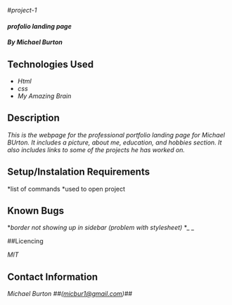 #_project-1_

#### _profolio landing page_

##### By _**Michael Burton**_

## Technologies Used

* _Html_
* _css_
* _My Amazing Brain_

## Description

_This is the webpage for the professional portfolio landing page for Michael BUrton. It includes a picture, about me, education, and hobbies section. It also includes links to some of the projects he has worked on._

## Setup/Instalation Requirements

*list of commands
*used to open project

## Known Bugs

*_border not showing up in sidebar (problem with stylesheet)_
*_ _

##Licencing

_MIT_

## Contact Information

_Michael Burton ##(micbur1@gmail.com)##_